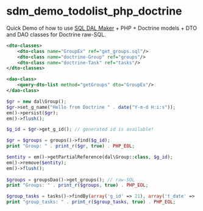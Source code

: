 # sdm_demo_todolist_php_doctrine
Quick Demo of how to use [SQL DAL Maker](https://github.com/panedrone/sqldalmaker) + PHP + Doctrine models + DTO and DAO classes for Doctrine raw-SQL.
```xml
<dto-classes>
    <dto-class name="GroupEx" ref="get_groups.sql"/>
    <dto-class name="doctrine-Group" ref="groups"/>
    <dto-class name="doctrine-Task" ref="tasks"/>
</dto-classes>
```
```xml
<dao-class>
    <query-dto-list method="getGroups" dto="GroupEx"/>
</dao-class>
```
```php
$gr = new dal\Group();
$gr->set_g_name("Hello from Doctrine " . date("Y-m-d H:i:s"));
em()->persist($gr);
em()->flush();

$g_id = $gr->get_g_id(); // generated id is available!

$gr = $groups = groups()->find($g_id);
print "Group: " . print_r($gr, true) . PHP_EOL;

$entity = em()->getPartialReference(dal\Group::class, $g_id);
em()->remove($entity);
em()->flush();
    
$groups = groupsDao()->get_groups(); // raw-SQL
print "Groups: " . print_r($groups, true) . PHP_EOL;

$group_tasks = tasks()->findBy(array('g_id' => 21), array('t_date' => 'ASC', 't_id' => 'ASC'));
print "group_tasks: " . print_r($group_tasks, true) . PHP_EOL;
```